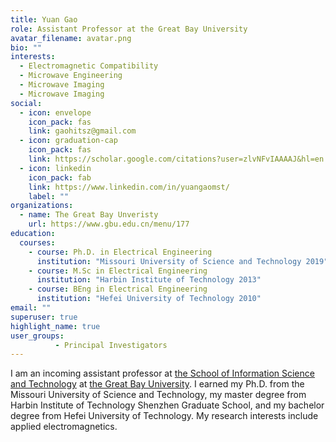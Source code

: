 ```yaml
---
title: Yuan Gao
role: Assistant Professor at the Great Bay University
avatar_filename: avatar.png
bio: ""
interests:
  - Electromagnetic Compatibility
  - Microwave Engineering
  - Microwave Imaging
  - Microwave Imaging
social:
  - icon: envelope
    icon_pack: fas
    link: gaohitsz@gmail.com
  - icon: graduation-cap
    icon_pack: fas
    link: https://scholar.google.com/citations?user=zlvNFvIAAAAJ&hl=en
  - icon: linkedin
    icon_pack: fab
    link: https://www.linkedin.com/in/yuangaomst/
    label: ""
organizations:
  - name: The Great Bay Unveristy
    url: https://www.gbu.edu.cn/menu/177
education:
  courses:
    - course: Ph.D. in Electrical Engineering
      institution: "Missouri University of Science and Technology 2019"
    - course: M.Sc in Electrical Engineering
      institution: "Harbin Institute of Technology 2013"
    - course: BEng in Electrical Engineering
      institution: "Hefei University of Technology 2010"
email: ""
superuser: true
highlight_name: true
user_groups:
          - Principal Investigators
---
```

<p>I am an incoming assistant professor at <a href="https://www.gbu.edu.cn/menu/177">the School of Information Science and Technology</a> at <a href="https://www.gbu.edu.cn/">the Great Bay University</a>. I earned my Ph.D. from the Missouri University of Science and Technology, my master degree from Harbin Institute of Technology Shenzhen Graduate School, and my bachelor degree from Hefei University of Technology. My research interests include applied electromagnetics.
